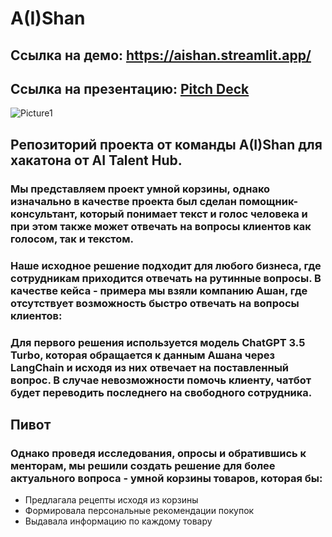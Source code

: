 # A(I)Shan  
## Ссылка на демо: https://aishan.streamlit.app/
## Ссылка на презентацию: [Pitch Deck](https://docs.google.com/presentation/d/1J0-h4IuaCZ75iJaI3H-ayBmuJM8DbGQBfgaJ_40vDMs/edit?usp=sharing)

![Picture1](https://github.com/TrybinD/AIShan/assets/56271473/ad23eae9-70dd-4635-8831-59296f475747)

## Репозиторий проекта от команды A(I)Shan для хакатона от AI Talent Hub. 
### Мы представляем проект умной корзины, однако изначально в качестве проекта был сделан помощник-консультант, который понимает текст и голос человека и при этом также может отвечать на вопросы клиентов как голосом, так и текстом. 
### Наше исходное решение подходит для любого бизнеса, где сотрудникам приходится отвечать на рутинные вопросы. В качестве кейса - примера мы взяли компанию Ашан, где отсутствует возможность быстро отвечать на вопросы клиентов:


### Для первого решения используется модель ChatGPT 3.5 Turbo, которая обращается к данным Ашана через LangChain и исходя из них отвечает на поставленный вопрос. В случае невозможности помочь клиенту, чатбот будет переводить последнего на свободного сотрудника.

## Пивот
### Однако проведя исследования, опросы и обратившись к менторам, мы решили создать решение для более актуального вопроса - умной корзины товаров, которая бы:
* Предлагала рецепты исходя из корзины
* Формировала персональные рекомендации покупок
* Выдавала информацию по каждому товару



